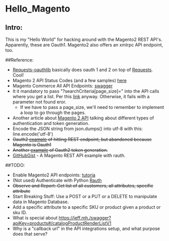 # Hello_Magento

## Intro:
This is my "Hello World" for hacking around with the Magento2 REST API's.  Apparently, these are Oauth1.  Magento2 also offers an xmlrpc API endpoint, too.


##Reference:
* [Requests-oauthlib](https://github.com/requests/requests-oauthlib) basically does oauth 1 and 2 on top of [Requests](http://docs.python-requests.org/en/master/).  Cool!   
* Magento 2 API Status Codes (and a few samples) [here](https://devdocs.magento.com/guides/v2.2/get-started/gs-web-api-response.html)
* Magento Commerce All API Endpoints: [swagger](https://devdocs.magento.com/swagger/)
* It it mandatory to pass "?searchCriteria[page_size]=" into the API calls where you get a list.  Per this [link](https://community.magento.com/t5/Magento-2-x-Programming/REST-API-Get-all-Products/td-p/21352) anyway.  Otherwise, it fails with a parameter not found eror.
  * If we have to pass a page_size, we'll need to remember to implement a loop to go through the pages.
* Another article about [Magento 2 API](https://amasty.com/blog/how-to-start-with-magento-2-api/) talking about different types of authentication and token generation.
* Encode the JSON string from json.dumps() into utf-8 with this:  line.encode('utf-8')
* ~~Oauth2 [example](https://www.bluehut.net/blog/2012/calling-magento-api-from-python.html) of hitting REST endpoint, but abandoned because Magento is Oauth1~~
* ~~Another [example](https://developer.byu.edu/docs/consume-api/use-api/oauth-20/oauth-20-python-sample-code) of Oauth2 token generation.~~
* [GitHubGist](https://gist.github.com/lloydzhou/98f6fcb69550558e9bdf) - A Magento REST API example with rauth.


##TODO:
* Enable Magento2 API endpoints: [tutoria](lhttps://inviqa.com/blog/magento-2-tutorial-overview-web-api)
* (Not used) Authenticate with Python [Rauth](https://github.com/litl/rauth)
* ~~Observe and Report:  Get list of all customers, all attributes, specific attribute~~
* Start Breaking Stuff:  Use a POST or a PUT or a DELETE to manipulate data in Magento Database.
* Add a specific attribute to a specific SKU or product given a product or sku ID.
* What is special about https://jeff.mh./swagger?apiKey=products#/catalogProductRenderListV1
* Why is a "callback url" in the API integrations setup, and what purpose does that serve?

